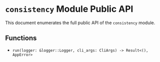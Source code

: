 # `consistency` Module Public API

This document enumerates the full public API of the `consistency` module.

## Functions
- `run(logger: &logger::Logger, cli_args: CliArgs) -> Result<(), AppError>`